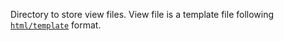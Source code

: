 Directory to store view files. View file is a template file following [`html/template`](https://golang.org/pkg/html/template/) format.
